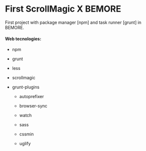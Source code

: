 # First ScrollMagic X BEMORE

First project with package manager [npm] and task runner [grunt] in BEMORE.

#### Web tecnologies: 
* npm
* grunt
* less
* scrollmagic

* grunt-plugins
	
	* autoprefixer
	
	* browser-sync
	
	* watch
	
	* sass
	
	* cssmin
	
	* uglify